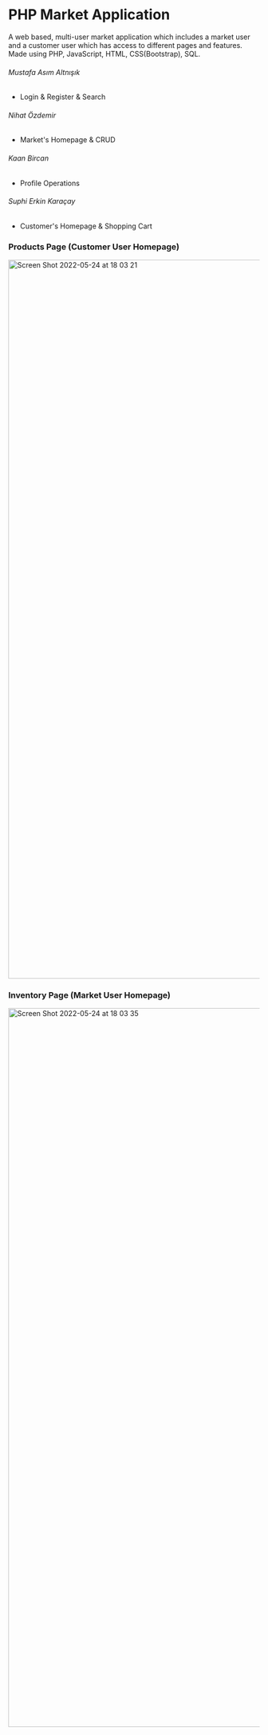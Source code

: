 # PHP Market Application

A web based, multi-user market application which includes a market user and a customer user which has access to different pages and features. Made using PHP, JavaScript, HTML, CSS(Bootstrap), SQL.

###### Mustafa Asım Altnışık
- Login & Register & Search
###### Nihat Özdemir
- Market's Homepage & CRUD
###### Kaan Bircan
- Profile Operations
###### Suphi Erkin Karaçay
- Customer's Homepage & Shopping Cart

### Products Page (Customer User Homepage)
<img width="1440" alt="Screen Shot 2022-05-24 at 18 03 21" src="https://user-images.githubusercontent.com/75497951/170068559-1fdb2b0b-5bc5-4e95-879b-bd116e027c7d.png">

### Inventory Page (Market User Homepage)
<img width="1440" alt="Screen Shot 2022-05-24 at 18 03 35" src="https://user-images.githubusercontent.com/75497951/170068682-0ac6f0dc-2ac1-40e3-88ed-12e4fc1b2fcb.png">
